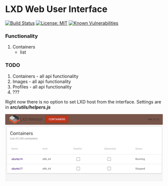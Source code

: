 LXD Web User Interface
===

[![Build Status](https://travis-ci.org/mysiar/lxd-rwebui.svg?branch=master)](https://travis-ci.org/mysiar/lxd-rwebui)
[![License: MIT](https://img.shields.io/badge/License-MIT-yellow.svg)](https://opensource.org/licenses/MIT)
[![Known Vulnerabilities](https://snyk.io/test/github/mysiar/lxd-rwebui/badge.svg)](https://snyk.io/test/github/mysiar/lxd-rwebui)

### Functionality
1. Containers
    * list
    
### TODO
1. Containers - all api functionality
2. Images - all api functionality
3. Profiles - all api functionality
4. ???

Right now there is no option to set LXD host from the interface.
Settings are in ***src/utils/helpers.js***

![Containers](doc/lxd-rwebui-01.png)
